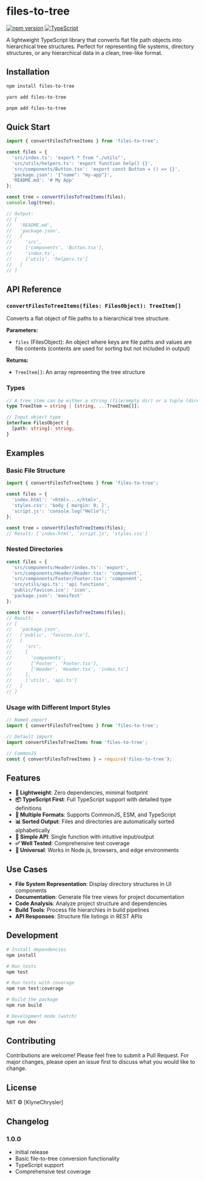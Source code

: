 # files-to-tree

[![npm version](https://badge.fury.io/js/files-to-tree.svg)](https://badge.fury.io/js/files-to-tree)
[![TypeScript](https://img.shields.io/badge/TypeScript-Ready-blue.svg)](https://www.typescriptlang.org)

A lightweight TypeScript library that converts flat file path objects into hierarchical tree structures. Perfect for representing file systems, directory structures, or any hierarchical data in a clean, tree-like format.

## Installation

```bash
npm install files-to-tree
```

```bash
yarn add files-to-tree
```

```bash
pnpm add files-to-tree
```

## Quick Start

```typescript
import { convertFilesToTreeItems } from 'files-to-tree';

const files = {
  'src/index.ts': 'export * from "./utils"',
  'src/utils/helpers.ts': 'export function help() {}',
  'src/components/Button.tsx': 'export const Button = () => {}',
  'package.json': '{"name": "my-app"}',
  'README.md': '# My App'
};

const tree = convertFilesToTreeItems(files);
console.log(tree);

// Output:
// [
//   'README.md',
//   'package.json',
//   [
//     'src',
//     ['components', 'Button.tsx'],
//     'index.ts',
//     ['utils', 'helpers.ts']
//   ]
// ]
```

## API Reference

### `convertFilesToTreeItems(files: FilesObject): TreeItem[]`

Converts a flat object of file paths to a hierarchical tree structure.

**Parameters:**
- `files` (FilesObject): An object where keys are file paths and values are file contents (contents are used for sorting but not included in output)

**Returns:**
- `TreeItem[]`: An array representing the tree structure

### Types

```typescript
// A tree item can be either a string (file/empty dir) or a tuple (directory with children)
type TreeItem = string | [string, ...TreeItem[]];

// Input object type
interface FilesObject {
  [path: string]: string;
}
```

## Examples

### Basic File Structure

```typescript
import { convertFilesToTreeItems } from 'files-to-tree';

const files = {
  'index.html': '<html>...</html>',
  'styles.css': 'body { margin: 0; }',
  'script.js': 'console.log("Hello");'
};

const tree = convertFilesToTreeItems(files);
// Result: ['index.html', 'script.js', 'styles.css']
```

### Nested Directories

```typescript
const files = {
  'src/components/Header/index.ts': 'export',
  'src/components/Header/Header.tsx': 'component',
  'src/components/Footer/Footer.tsx': 'component',
  'src/utils/api.ts': 'api functions',
  'public/favicon.ico': 'icon',
  'package.json': 'manifest'
};

const tree = convertFilesToTreeItems(files);
// Result:
// [
//   'package.json',
//   ['public', 'favicon.ico'],
//   [
//     'src',
//     [
//       'components',
//       ['Footer', 'Footer.tsx'],
//       ['Header', 'Header.tsx', 'index.ts']
//     ],
//     ['utils', 'api.ts']
//   ]
// ]
```

### Usage with Different Import Styles

```typescript
// Named import
import { convertFilesToTreeItems } from 'files-to-tree';

// Default import
import convertFilesToTreeItems from 'files-to-tree';

// CommonJS
const { convertFilesToTreeItems } = require('files-to-tree');
```

## Features

- **🚀 Lightweight**: Zero dependencies, minimal footprint
- **📦 TypeScript First**: Full TypeScript support with detailed type definitions
- **🔧 Multiple Formats**: Supports CommonJS, ESM, and TypeScript
- **📊 Sorted Output**: Files and directories are automatically sorted alphabetically
- **🎯 Simple API**: Single function with intuitive input/output
- **✅ Well Tested**: Comprehensive test coverage
- **📱 Universal**: Works in Node.js, browsers, and edge environments

## Use Cases

- **File System Representation**: Display directory structures in UI components
- **Documentation**: Generate file tree views for project documentation
- **Code Analysis**: Analyze project structure and dependencies
- **Build Tools**: Process file hierarchies in build pipelines
- **API Responses**: Structure file listings in REST APIs

## Development

```bash
# Install dependencies
npm install

# Run tests
npm test

# Run tests with coverage
npm run test:coverage

# Build the package
npm run build

# Development mode (watch)
npm run dev
```

## Contributing

Contributions are welcome! Please feel free to submit a Pull Request. For major changes, please open an issue first to discuss what you would like to change.

## License

MIT © [KlyneChrysler]

## Changelog

### 1.0.0
- Initial release
- Basic file-to-tree conversion functionality
- TypeScript support
- Comprehensive test coverage
